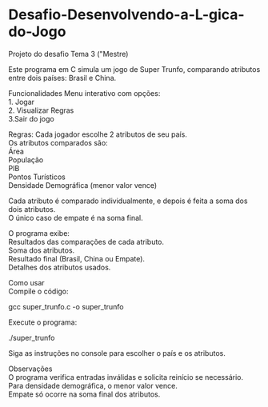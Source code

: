 # Desafio-Desenvolvendo-a-L-gica-do-Jogo
Projeto do desafio Tema 3 ("Mestre)

Este programa em C simula um jogo de Super Trunfo, comparando atributos entre dois países: Brasil e China.

Funcionalidades
Menu interativo com opções:  
    1. Jogar  
    2. Visualizar Regras  
3.Sair do jogo  

Regras:
Cada jogador escolhe 2 atributos de seu país.  
Os atributos comparados são:  
Área  
População  
PIB  
Pontos Turísticos  
Densidade Demográfica (menor valor vence)  
  
Cada atributo é comparado individualmente, e depois é feita a soma dos dois atributos.  
O único caso de empate é na soma final.  

O programa exibe:  
Resultados das comparações de cada atributo.  
Soma dos atributos.  
Resultado final (Brasil, China ou Empate).  
Detalhes dos atributos usados.  

Como usar  
Compile o código:  

gcc super_trunfo.c -o super_trunfo

Execute o programa:  

./super_trunfo  

Siga as instruções no console para escolher o país e os atributos.  
  
Observações  
O programa verifica entradas inválidas e solicita reinício se necessário.  
Para densidade demográfica, o menor valor vence.  
Empate só ocorre na soma final dos atributos.  
